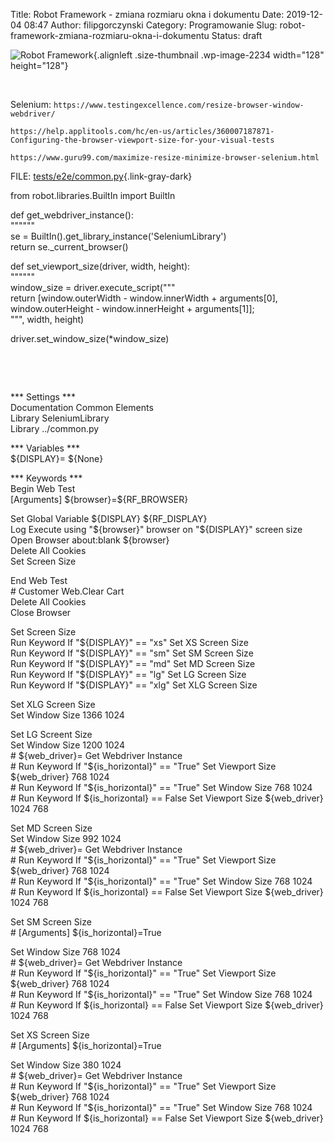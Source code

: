 Title: Robot Framework - zmiana rozmiaru okna i dokumentu
Date: 2019-12-04 08:47
Author: filipgorczynski
Category: Programowanie
Slug: robot-framework-zmiana-rozmiaru-okna-i-dokumentu
Status: draft

![Robot Framework](https://filipgorczynski.files.wordpress.com/2019/05/robot-framework-logo.png?w=128){.alignleft .size-thumbnail .wp-image-2234 width="128" height="128"}

 

Selenium: `https://www.testingexcellence.com/resize-browser-window-webdriver/`

`https://help.applitools.com/hc/en-us/articles/360007187871-Configuring-the-browser-viewport-size-for-your-visual-tests`

`https://www.guru99.com/maximize-resize-minimize-browser-selenium.html`

FILE: [tests/e2e/common.py](https://github.com/unhaggle/tier3/compare/qa_71?expand=1#diff-4b55feed0f2604f102be3c29098555aa "unhaggle/moto_dealer/tests/e2e/common.py"){.link-gray-dark}

from robot.libraries.BuiltIn import BuiltIn

def get\_webdriver\_instance():  
""""""  
se = BuiltIn().get\_library\_instance('SeleniumLibrary')  
return se.\_current\_browser()

def set\_viewport\_size(driver, width, height):  
""""""  
window\_size = driver.execute\_script("""  
return \[window.outerWidth - window.innerWidth + arguments\[0\],  
window.outerHeight - window.innerHeight + arguments\[1\]\];  
""", width, height)

driver.set\_window\_size(\*window\_size)

 

 

\*\*\* Settings \*\*\*  
Documentation Common Elements  
Library SeleniumLibrary  
Library ../common.py

\*\*\* Variables \*\*\*  
\${DISPLAY}= \${None}

\*\*\* Keywords \*\*\*  
Begin Web Test  
\[Arguments\] \${browser}=\${RF\_BROWSER}

Set Global Variable \${DISPLAY} \${RF\_DISPLAY}  
Log Execute using "\${browser}" browser on "\${DISPLAY}" screen size  
Open Browser about:blank \${browser}  
Delete All Cookies  
Set Screen Size

End Web Test  
\# Customer Web.Clear Cart  
Delete All Cookies  
Close Browser

Set Screen Size  
Run Keyword If "\${DISPLAY}" == "xs" Set XS Screen Size  
Run Keyword If "\${DISPLAY}" == "sm" Set SM Screen Size  
Run Keyword If "\${DISPLAY}" == "md" Set MD Screen Size  
Run Keyword If "\${DISPLAY}" == "lg" Set LG Screen Size  
Run Keyword If "\${DISPLAY}" == "xlg" Set XLG Screen Size

Set XLG Screen Size  
Set Window Size 1366 1024

Set LG Screent Size  
Set Window Size 1200 1024  
\# \${web\_driver}= Get Webdriver Instance  
\# Run Keyword If "\${is\_horizontal}" == "True" Set Viewport Size \${web\_driver} 768 1024  
\# Run Keyword If "\${is\_horizontal}" == "True" Set Window Size 768 1024  
\# Run Keyword If \${is\_horizontal} == False Set Viewport Size \${web\_driver} 1024 768

Set MD Screen Size  
Set Window Size 992 1024  
\# \${web\_driver}= Get Webdriver Instance  
\# Run Keyword If "\${is\_horizontal}" == "True" Set Viewport Size \${web\_driver} 768 1024  
\# Run Keyword If "\${is\_horizontal}" == "True" Set Window Size 768 1024  
\# Run Keyword If \${is\_horizontal} == False Set Viewport Size \${web\_driver} 1024 768

Set SM Screen Size  
\# \[Arguments\] \${is\_horizontal}=True

Set Window Size 768 1024  
\# \${web\_driver}= Get Webdriver Instance  
\# Run Keyword If "\${is\_horizontal}" == "True" Set Viewport Size \${web\_driver} 768 1024  
\# Run Keyword If "\${is\_horizontal}" == "True" Set Window Size 768 1024  
\# Run Keyword If \${is\_horizontal} == False Set Viewport Size \${web\_driver} 1024 768

Set XS Screen Size  
\# \[Arguments\] \${is\_horizontal}=True

Set Window Size 380 1024  
\# \${web\_driver}= Get Webdriver Instance  
\# Run Keyword If "\${is\_horizontal}" == "True" Set Viewport Size \${web\_driver} 768 1024  
\# Run Keyword If "\${is\_horizontal}" == "True" Set Window Size 768 1024  
\# Run Keyword If \${is\_horizontal} == False Set Viewport Size \${web\_driver} 1024 768
